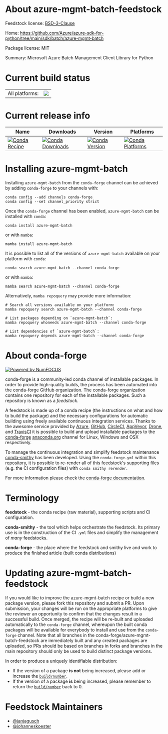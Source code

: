 About azure-mgmt-batch-feedstock
================================

Feedstock license: [BSD-3-Clause](https://github.com/conda-forge/azure-mgmt-batch-feedstock/blob/main/LICENSE.txt)

Home: https://github.com/Azure/azure-sdk-for-python/tree/main/sdk/batch/azure-mgmt-batch

Package license: MIT

Summary: Microsoft Azure Batch Management Client Library for Python

Current build status
====================


<table><tr><td>All platforms:</td>
    <td>
      <a href="https://dev.azure.com/conda-forge/feedstock-builds/_build/latest?definitionId=19379&branchName=main">
        <img src="https://dev.azure.com/conda-forge/feedstock-builds/_apis/build/status/azure-mgmt-batch-feedstock?branchName=main">
      </a>
    </td>
  </tr>
</table>

Current release info
====================

| Name | Downloads | Version | Platforms |
| --- | --- | --- | --- |
| [![Conda Recipe](https://img.shields.io/badge/recipe-azure--mgmt--batch-green.svg)](https://anaconda.org/conda-forge/azure-mgmt-batch) | [![Conda Downloads](https://img.shields.io/conda/dn/conda-forge/azure-mgmt-batch.svg)](https://anaconda.org/conda-forge/azure-mgmt-batch) | [![Conda Version](https://img.shields.io/conda/vn/conda-forge/azure-mgmt-batch.svg)](https://anaconda.org/conda-forge/azure-mgmt-batch) | [![Conda Platforms](https://img.shields.io/conda/pn/conda-forge/azure-mgmt-batch.svg)](https://anaconda.org/conda-forge/azure-mgmt-batch) |

Installing azure-mgmt-batch
===========================

Installing `azure-mgmt-batch` from the `conda-forge` channel can be achieved by adding `conda-forge` to your channels with:

```
conda config --add channels conda-forge
conda config --set channel_priority strict
```

Once the `conda-forge` channel has been enabled, `azure-mgmt-batch` can be installed with `conda`:

```
conda install azure-mgmt-batch
```

or with `mamba`:

```
mamba install azure-mgmt-batch
```

It is possible to list all of the versions of `azure-mgmt-batch` available on your platform with `conda`:

```
conda search azure-mgmt-batch --channel conda-forge
```

or with `mamba`:

```
mamba search azure-mgmt-batch --channel conda-forge
```

Alternatively, `mamba repoquery` may provide more information:

```
# Search all versions available on your platform:
mamba repoquery search azure-mgmt-batch --channel conda-forge

# List packages depending on `azure-mgmt-batch`:
mamba repoquery whoneeds azure-mgmt-batch --channel conda-forge

# List dependencies of `azure-mgmt-batch`:
mamba repoquery depends azure-mgmt-batch --channel conda-forge
```


About conda-forge
=================

[![Powered by
NumFOCUS](https://img.shields.io/badge/powered%20by-NumFOCUS-orange.svg?style=flat&colorA=E1523D&colorB=007D8A)](https://numfocus.org)

conda-forge is a community-led conda channel of installable packages.
In order to provide high-quality builds, the process has been automated into the
conda-forge GitHub organization. The conda-forge organization contains one repository
for each of the installable packages. Such a repository is known as a *feedstock*.

A feedstock is made up of a conda recipe (the instructions on what and how to build
the package) and the necessary configurations for automatic building using freely
available continuous integration services. Thanks to the awesome service provided by
[Azure](https://azure.microsoft.com/en-us/services/devops/), [GitHub](https://github.com/),
[CircleCI](https://circleci.com/), [AppVeyor](https://www.appveyor.com/),
[Drone](https://cloud.drone.io/welcome), and [TravisCI](https://travis-ci.com/)
it is possible to build and upload installable packages to the
[conda-forge](https://anaconda.org/conda-forge) [anaconda.org](https://anaconda.org/)
channel for Linux, Windows and OSX respectively.

To manage the continuous integration and simplify feedstock maintenance
[conda-smithy](https://github.com/conda-forge/conda-smithy) has been developed.
Using the ``conda-forge.yml`` within this repository, it is possible to re-render all of
this feedstock's supporting files (e.g. the CI configuration files) with ``conda smithy rerender``.

For more information please check the [conda-forge documentation](https://conda-forge.org/docs/).

Terminology
===========

**feedstock** - the conda recipe (raw material), supporting scripts and CI configuration.

**conda-smithy** - the tool which helps orchestrate the feedstock.
                   Its primary use is in the construction of the CI ``.yml`` files
                   and simplify the management of *many* feedstocks.

**conda-forge** - the place where the feedstock and smithy live and work to
                  produce the finished article (built conda distributions)


Updating azure-mgmt-batch-feedstock
===================================

If you would like to improve the azure-mgmt-batch recipe or build a new
package version, please fork this repository and submit a PR. Upon submission,
your changes will be run on the appropriate platforms to give the reviewer an
opportunity to confirm that the changes result in a successful build. Once
merged, the recipe will be re-built and uploaded automatically to the
`conda-forge` channel, whereupon the built conda packages will be available for
everybody to install and use from the `conda-forge` channel.
Note that all branches in the conda-forge/azure-mgmt-batch-feedstock are
immediately built and any created packages are uploaded, so PRs should be based
on branches in forks and branches in the main repository should only be used to
build distinct package versions.

In order to produce a uniquely identifiable distribution:
 * If the version of a package **is not** being increased, please add or increase
   the [``build/number``](https://docs.conda.io/projects/conda-build/en/latest/resources/define-metadata.html#build-number-and-string).
 * If the version of a package **is** being increased, please remember to return
   the [``build/number``](https://docs.conda.io/projects/conda-build/en/latest/resources/define-metadata.html#build-number-and-string)
   back to 0.

Feedstock Maintainers
=====================

* [@janjagusch](https://github.com/janjagusch/)
* [@johanneskoester](https://github.com/johanneskoester/)

